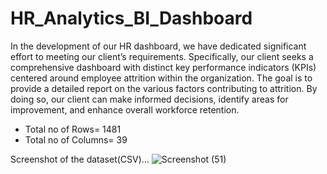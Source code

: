 # HR_Analytics_BI_Dashboard
In the development of our HR dashboard, we have dedicated significant effort to meeting our client’s requirements. Specifically, our client seeks a comprehensive dashboard with distinct key performance indicators (KPIs) centered around employee attrition within the organization. The goal is to provide a detailed report on the various factors contributing to attrition. By doing so, our client can make informed decisions, identify areas for improvement, and enhance overall workforce retention.

* Total no of Rows= 1481
* Total no of Columns= 39

Screenshot of the dataset(CSV)...
![Screenshot (51)](https://github.com/SaindhruvSoni/HR_Analytics_BI_Dashboard/assets/91562392/6c4b4a36-4a60-4fb5-8477-f4b8634266d7)
